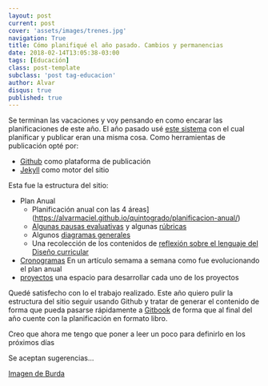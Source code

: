 ```yaml
---
layout: post
current: post
cover: 'assets/images/trenes.jpg'
navigation: True
title: Cómo planifiqué el año pasado. Cambios y permanencias
date: 2018-02-14T13:05:38-03:00
tags: [Educación]
class: post-template
subclass: 'post tag-educacion'
author: Alvar
disqus: true
published: true
---
```

Se terminan las vacaciones y voy pensando en como encarar las planificaciones de este año.
El año pasado usé [este sistema](https://alvarmaciel.github.io/quintogrado/) con el cual planificar y publicar eran una misma cosa. Como herramientas de publicación opté por:

* [Github](github.com) como plataforma de publicación
* [Jekyll](https://jekyllrb.com/) como motor del sitio

Esta fue la estructura del sitio:


* Plan Anual
  * Planificación anual con las 4 áreas](https://alvarmaciel.github.io/quintogrado/planificacion-anual/)
  * [Algunas pausas evaluativas](https://alvarmaciel.github.io/quintogrado/Pausas-Evaluativas/) y algunas [rúbricas](https://alvarmaciel.github.io/quintogrado/rubricas-de-evaluacion/)
  * Algunos [diagramas generales](https://alvarmaciel.github.io/quintogrado/diagramas/)
  * Una recolección de los contenidos de [reflexión sobre el lenguaje del Diseño curricular](https://alvarmaciel.github.io/quintogrado/reflexion-sobre-el-lenguaje/)
* [Cronogramas](https://alvarmaciel.github.io/quintogrado/cronogramas/) En un artículo semama a semana como fue evolucionando el plan anual
* [proyectos](https://alvarmaciel.github.io/quintogrado/projects/proyectos/) una espacio para desarrollar cada uno de los proyectos

Quedé satisfecho con lo el trabajo realizado. Este año quiero pulir la estructura del sitio seguir usando Github y tratar de generar el contenido de forma que pueda pasarse rápidamente a [Gitbook](https://www.gitbook.com/) de forma que al final del año cuente con la planificación en formato libro.

Creo que ahora me tengo que poner a leer un poco para definirlo en los próximos días

Se aceptan sugerencias...

[Imagen de Burda](https://www.facebook.com/alejandroburdisio)
